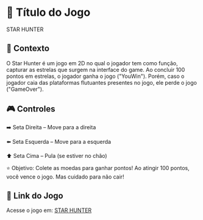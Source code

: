 # 📌 Título do Jogo

STAR HUNTER

## 🚀 Contexto

O Star Hunter é um jogo em 2D no qual o jogador tem como função, capturar as estrelas que surgem na interface do game. Ao concluir 100 pontos em estrelas, o jogador ganha o jogo ("YouWin"). Porém, caso o jogador caia das plataformas flutuantes presentes no jogo, ele perde o jogo ("GameOver").

## 🎮 Controles

➡️ Seta Direita – Move para a direita

⬅️ Seta Esquerda – Move para a esquerda

⬆️ Seta Cima – Pula (se estiver no chão)

⭐ Objetivo: Colete as moedas para ganhar pontos! Ao atingir 100 pontos, você vence o jogo. Mas cuidado para não cair!

## 🔗 Link do Jogo

Acesse o jogo em: [ STAR HUNTER](http://127.0.0.1:5500/index2.html)

